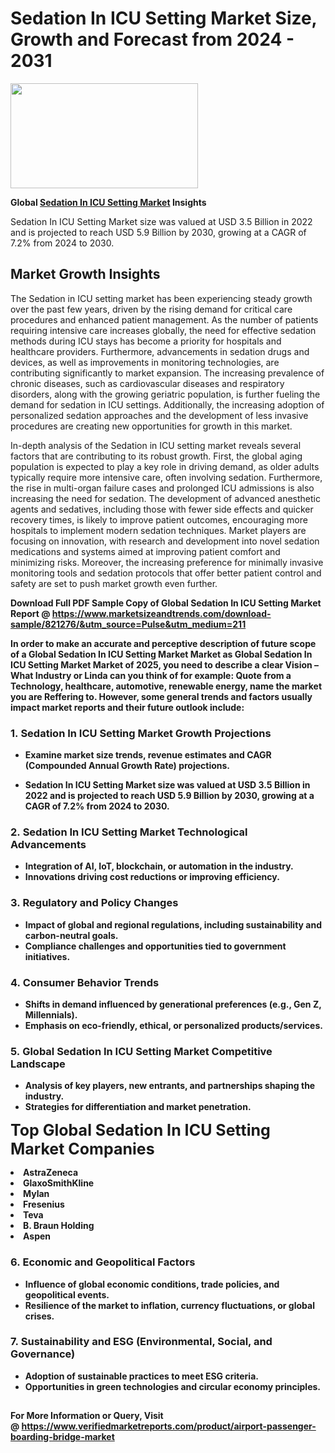 <H1>Sedation In ICU Setting Market Size, Growth and Forecast from 2024 - 2031</H1><img class="aligncenter size-medium wp-image-584254" src="https://thirdeyenews.in/wp-content/uploads/2024/09/Global-Market-Research-300x168.jpeg" alt="" width="300" height="168" /><p><strong>Global&nbsp;<a href="https://www.marketsizeandtrends.com/download-sample/821276/&amp;utm_source=Pulse&amp;utm_medium=211">Sedation In ICU Setting Market</a> Insights</strong></p><p>Sedation In ICU Setting Market size was valued at USD 3.5 Billion in 2022 and is projected to reach USD 5.9 Billion by 2030, growing at a CAGR of 7.2% from 2024 to 2030.</p><p><h2>Market Growth Insights</h2> <p>The Sedation in ICU setting market has been experiencing steady growth over the past few years, driven by the rising demand for critical care procedures and enhanced patient management. As the number of patients requiring intensive care increases globally, the need for effective sedation methods during ICU stays has become a priority for hospitals and healthcare providers. Furthermore, advancements in sedation drugs and devices, as well as improvements in monitoring technologies, are contributing significantly to market expansion. The increasing prevalence of chronic diseases, such as cardiovascular diseases and respiratory disorders, along with the growing geriatric population, is further fueling the demand for sedation in ICU settings. Additionally, the increasing adoption of personalized sedation approaches and the development of less invasive procedures are creating new opportunities for growth in this market.</p> <p><strong></strong></p> <p>In-depth analysis of the Sedation in ICU setting market reveals several factors that are contributing to its robust growth. First, the global aging population is expected to play a key role in driving demand, as older adults typically require more intensive care, often involving sedation. Furthermore, the rise in multi-organ failure cases and prolonged ICU admissions is also increasing the need for sedation. The development of advanced anesthetic agents and sedatives, including those with fewer side effects and quicker recovery times, is likely to improve patient outcomes, encouraging more hospitals to implement modern sedation techniques. Market players are focusing on innovation, with research and development into novel sedation medications and systems aimed at improving patient comfort and minimizing risks. Moreover, the increasing preference for minimally invasive monitoring tools and sedation protocols that offer better patient control and safety are set to push market growth even further.</p> <p><strong></p><p><span class=""><strong>Download Full PDF Sample Copy of Global Sedation In ICU Setting Market Report</strong> @ <a href="https://www.marketsizeandtrends.com/download-sample/821276/&amp;utm_source=Pulse&amp;utm_medium=211" target="_blank">https://www.marketsizeandtrends.com/download-sample/821276/&amp;utm_source=Pulse&amp;utm_medium=211</a></span></p><p>In order to make an accurate and perceptive description of future scope of a Global&nbsp;Sedation In ICU Setting Market Market as Global&nbsp;Sedation In ICU Setting Market Market of 2025, you need to describe a clear Vision &ndash; What Industry or Linda can you think of for example: Quote from a Technology, healthcare, automotive, renewable energy, name the market you are Reffering to. However, some general trends and factors usually impact market reports and their future outlook include:</p><h3>1.&nbsp;<strong>Sedation In ICU Setting Market Growth Projections</strong></h3><ul><li>Examine market size trends, revenue estimates and CAGR (Compounded Annual Growth Rate) projections.</li><li><p>Sedation In ICU Setting Market size was valued at USD 3.5 Billion in 2022 and is projected to reach USD 5.9 Billion by 2030, growing at a CAGR of 7.2% from 2024 to 2030.</p></li></ul><h3>2.&nbsp;<strong>Sedation In ICU Setting Market Technological Advancements</strong></h3><ul><li>Integration of AI, IoT, blockchain, or automation in the industry.</li><li>Innovations driving cost reductions or improving efficiency.</li></ul><h3>3.&nbsp;<strong>Regulatory and Policy Changes</strong></h3><ul><li>Impact of global and regional regulations, including sustainability and carbon-neutral goals.</li><li>Compliance challenges and opportunities tied to government initiatives.</li></ul><h3>4.&nbsp;<strong>Consumer Behavior Trends</strong></h3><ul><li>Shifts in demand influenced by generational preferences (e.g., Gen Z, Millennials).</li><li>Emphasis on eco-friendly, ethical, or personalized products/services.</li></ul><h3>5.&nbsp;<strong>Global Sedation In ICU Setting Market Competitive Landscape</strong></h3><ul><li>Analysis of key players, new entrants, and partnerships shaping the industry.</li><li>Strategies for differentiation and market penetration.</li></ul><p data-pm-slice="1 1 []"><span style="color: inherit; font-family: inherit; font-size: 25px;">Top Global Sedation In ICU Setting Market Companies</span></p><div class="" data-test-id=""><p><li>AstraZeneca</li><li> GlaxoSmithKline</li><li> Mylan</li><li> Fresenius</li><li> Teva</li><li> B. Braun Holding</li><li> Aspen</li></p></div><h3>6.&nbsp;<strong>Economic and Geopolitical Factors</strong></h3><ul><li>Influence of global economic conditions, trade policies, and geopolitical events.</li><li>Resilience of the market to inflation, currency fluctuations, or global crises.</li></ul><h3>7.&nbsp;<strong>Sustainability and ESG (Environmental, Social, and Governance)</strong></h3><ul><li>Adoption of sustainable practices to meet ESG criteria.</li><li>Opportunities in green technologies and circular economy principles.</li></ul><h2><strong style="font-size: 14px;">For More Information or Query, Visit @&nbsp;</strong><a style="background-color: #ffffff; font-size: 14px;" href="https://www.marketsizeandtrends.com/report/sedation-in-icu-setting-market/" target="_blank">https://www.verifiedmarketreports.com/product/airport-passenger-boarding-bridge-market</a></h2>
